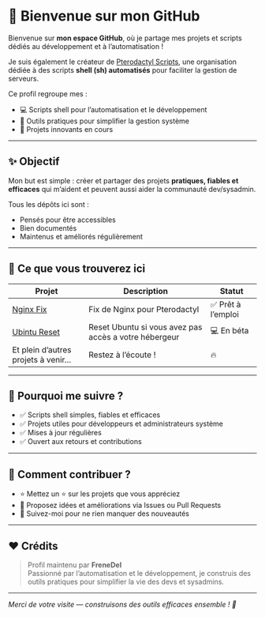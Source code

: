 # 🚀 Bienvenue sur mon GitHub

Bienvenue sur **mon espace GitHub**, où je partage mes projets et scripts dédiés au développement et à l’automatisation !

Je suis également le créateur de [Pterodactyl Scripts](https://github.com/Pterodactyl-Scripts), une organisation dédiée à des scripts **shell (sh) automatisés** pour faciliter la gestion de serveurs.

Ce profil regroupe mes :

- 💻 Scripts shell pour l’automatisation et le développement  
- 🔧 Outils pratiques pour simplifier la gestion système  
- 🚀 Projets innovants en cours  

---

## ✨ Objectif

Mon but est simple : créer et partager des projets **pratiques, fiables et efficaces** qui m’aident et peuvent aussi aider la communauté dev/sysadmin.

Tous les dépôts ici sont :  
- Pensés pour être accessibles  
- Bien documentés  
- Maintenus et améliorés régulièrement  

---

## 📂 Ce que vous trouverez ici

| Projet | Description | Statut |
|--------|-------------|--------|
| [Nginx Fix](https://github.com/itzfrenedel/nginx-fix-for-pterodactyl) | Fix de Nginx pour Pterodactyl | ✅ Prêt à l’emploi  |
| [Ubintu Reset](https://github.com/itzfrenedel/ubuntu-reset-beta) | Reset Ubuntu si vous avez pas accès a votre hébergeur | 💻 En béta |
| Et plein d’autres projets à venir… | Restez à l’écoute ! | 🔥 |

---

## 📌 Pourquoi me suivre ?

- ✅ Scripts shell simples, fiables et efficaces  
- ✅ Projets utiles pour développeurs et administrateurs système  
- ✅ Mises à jour régulières  
- ✅ Ouvert aux retours et contributions  

---

## 🧠 Comment contribuer ?

- ⭐ Mettez un ⭐ sur les projets que vous appréciez  
- 📩 Proposez idées et améliorations via Issues ou Pull Requests  
- 🔔 Suivez-moi pour ne rien manquer des nouveautés  

---

## ❤️ Crédits

> Profil maintenu par **FreneDel**  
> Passionné par l’automatisation et le développement, je construis des outils pratiques pour simplifier la vie des devs et sysadmins.

---

*Merci de votre visite — construisons des outils efficaces ensemble ! 🙌*
